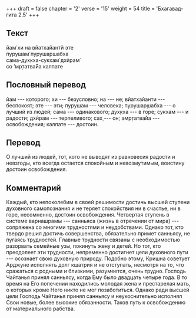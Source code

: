 +++
draft = false
chapter = '2'
verse = '15'
weight = 54
title = 'Бхагавад-гита 2.5'
+++
## Текст

йам̇ хи на вйатхайантй эте  
пурушам̇ пурушаршабха  
сама-дух̣кха-сукхам̇ дхӣрам̇  
со ’мр̣татва̄йа калпате

## Пословный перевод

йам --- которого; хи --- безусловно; на --- не; вйатхайанти ---
беспокоят; эте --- эти; пурушам --- человека; пурушар̣шабха --- о лучший
из людей; сама --- одинакового; дух̣кха --- в горе; сукхам --- и радости;
дхӣрам --- терпеливого; сах̣ --- он; амр̣татва̄йа --- освобождения; калпате
--- достоин.

## Перевод

О лучший из людей, тот, кого не выводят из равновесия радости и
невзгоды, кто всегда остается спокойным и невозмутимым, воистину достоин
освобождения.

## Комментарий

Каждый, кто непоколебим в своей решимости достичь высшей ступени
духовного самопознания и не теряет спокойствия ни в счастье, ни в горе,
несомненно, достоин освобождения. Четвертая ступень в системе варнашрамы
--- санньяса (жизнь в отречении от мира) --- сопряжена со многими
трудностями и неудобствами. Однако тот, кто твердо решил достичь
совершенства, обязательно примет санньясу, не пугаясь трудностей.
Главные трудности связаны с необходимостью разорвать семейные узы,
покинуть жену и детей. Но тот, кто преодолеет эти трудности, непременно
достигнет цели духовного пути --- осознает свою духовную природу.
Подобно этому, Кришна советует Арджуне исполнять долг кшатрия и не
отступать, несмотря на то, что сражаться с родными и близкими,
разумеется, очень трудно. Господь Чайтанья принял санньясу, когда Ему
было двадцать четыре года. В то время на Его попечении находились
молодая жена и престарелая мать, о которых кроме Него никто не мог
позаботиться. Однако ради высшей цели Господь Чайтанья принял санньясу и
неукоснительно исполнял Свои новые, более высокие обязанности. Таков
путь к освобождению от материального рабства.

